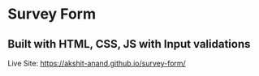 # Survey Form

## Built with HTML, CSS, JS with Input validations

Live Site: https://akshit-anand.github.io/survey-form/
